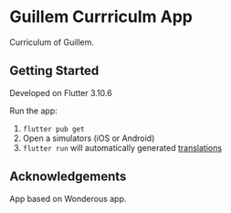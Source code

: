 # Guillem Currriculm App

Curriculum of Guillem.

## Getting Started

Developed on Flutter 3.10.6

Run the app:

1. `flutter pub get`
2. Open a simulators (iOS or Android)
2. `flutter run` will automatically generated [translations](https://docs.flutter.dev/accessibility-and-localization/internationalization)

## Acknowledgements

App based on Wonderous app.
